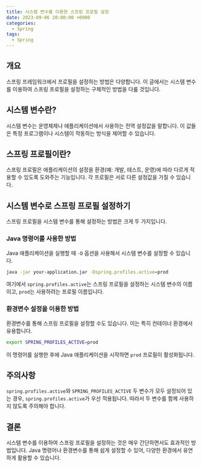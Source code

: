 ```yaml
---
title: 시스템 변수를 이용한 스프링 프로필 설정
date: 2023-09-06 20:00:00 +0900
categories:
  - Spring
tags:
  - Spring
---
```

## 개요

스프링 프레임워크에서 프로필을 설정하는 방법은 다양합니다. 이 글에서는 시스템 변수를 이용하여 스프링 프로필을 설정하는 구체적인 방법을 다룰 것입니다.

## 시스템 변수란?

시스템 변수는 운영체제나 애플리케이션에서 사용하는 전역 설정값을 말합니다. 이 값들은 특정 프로그램이나 시스템이 작동하는 방식을 제어할 수 있습니다.

## 스프링 프로필이란?

스프링 프로필은 애플리케이션의 설정을 환경(예: 개발, 테스트, 운영)에 따라 다르게 적용할 수 있도록 도와주는 기능입니다. 각 프로필은 서로 다른 설정값을 가질 수 있습니다.

## 시스템 변수로 스프링 프로필 설정하기

스프링 프로필을 시스템 변수를 통해 설정하는 방법은 크게 두 가지입니다.

### Java 명령어를 사용한 방법

Java 애플리케이션을 실행할 때 `-D` 옵션을 사용해서 시스템 변수를 설정할 수 있습니다.

```bash
java -jar your-application.jar -Dspring.profiles.active=prod
```

여기에서 `spring.profiles.active`는 스프링 프로필을 설정하는 시스템 변수의 이름이고, `prod`는 사용하려는 프로필 이름입니다.

### 환경변수 설정을 이용한 방법

환경변수를 통해 스프링 프로필을 설정할 수도 있습니다. 이는 특히 컨테이너 환경에서 유용합니다.

```bash
export SPRING_PROFILES_ACTIVE=prod
```

이 명령어를 실행한 후에 Java 애플리케이션을 시작하면 `prod` 프로필이 활성화됩니다.

## 주의사항

`spring.profiles.active`와 `SPRING_PROFILES_ACTIVE` 두 변수가 모두 설정되어 있는 경우, `spring.profiles.active`가 우선 적용됩니다. 따라서 두 변수를 함께 사용하지 않도록 주의해야 합니다.

## 결론

시스템 변수를 이용하여 스프링 프로필을 설정하는 것은 매우 간단하면서도 효과적인 방법입니다. Java 명령어나 환경변수를 통해 쉽게 설정할 수 있어, 다양한 환경에서 유연하게 활용할 수 있습니다.